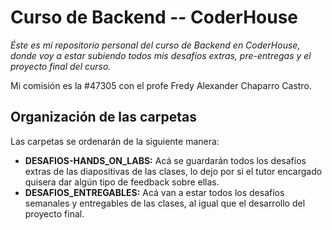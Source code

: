 # Curso de Backend -- CoderHouse

_Éste es mi repositorio personal del curso de Backend en CoderHouse, donde voy a estar subiendo todos mis desafíos extras, pre-entregas y el proyecto final del curso._

Mi comisión es la #47305 con el profe Fredy Alexander Chaparro Castro.

## Organización de las carpetas

Las carpetas se ordenarán de la siguiente manera:

- **DESAFIOS-HANDS_ON_LABS:** Acá se guardarán todos los desafíos extras de las diapositivas de las clases, lo dejo por si el tutor encargado quisera dar algún tipo de feedback sobre ellas.
- **DESAFIOS_ENTREGABLES:** Acá van a estar todos los desafíos semanales y entregables de las clases, al igual que el desarrollo del proyecto final.

